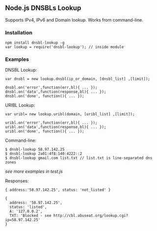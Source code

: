 ## Node.js DNSBLs Lookup
Supports IPv4, IPv6 and Domain lookup. Works from command-line.
### Installation
    npm install dnsbl-lookup -g
    var lookup = require('dnsbl-lookup'); // inside module
    
    
### Examples
DNSBL Lookup:

    var dnsbl = new lookup.dnsbl(ip_or_domain, [dnsbl_list] ,[limit]);

    dnsbl.on('error',function(err,bl){ ... });
    dnsbl.on('data',function(response,bl){ ... });
    dnsbl.on('done', function(){ ... });  

URIBL Lookup:

    var uribl= new lookup.uribl(domain, [uribl_list] ,[limit]);

    uribl.on('error',function(err,bl){ ... });
    uribl.on('data',function(response,bl){ ... });
    uribl.on('done', function(){ ... });  

Command-line:
     
    $ dnsbl-lookup 58.97.142.25
    $ dnsbl-lookup 2a01:4f8:140:4222::2
    $ dnsbl-lookup gmail.com list.txt // list.txt is line-separated dns zones 

_see more examples in test.js_

   Responses:

    { address:'58.97.142.25', status: 'not_listed' }
    
    { 
      address: '58.97.142.25',
      status: 'listed',
      A: '127.0.0.2',
      TXT: 'Blocked - see http://cbl.abuseat.org/lookup.cgi?ip=58.97.142.25' 
    }